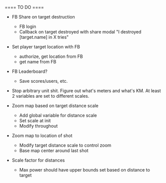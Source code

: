 ==== TO DO ====
  
- FB Share on target destruction
  - FB login
  - Callback on target destroyed with share modal "I destroyed [target.name] in X tries"
  
- Set player target location with FB
  - authorize, get location from FB
  - get name from FB
  
- FB Leaderboard?
  - Save scores/users, etc.
  
- Stop arbitrary unit shit. Figure out what's meters and what's KM. At least 2 variables are set to different scales.
  
- Zoom map based on target distance scale
  - Add global variable for distance scale
  - Set scale at init
  - Modify throughout

- Zoom map to location of shot
  - Modify target distance scale to control zoom
  - Base map center around last shot

- Scale factor for distances
  - Max power should have upper bounds set based on distance to target
